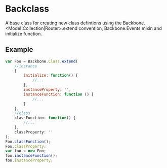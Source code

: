 # Backclass

A base class for creating new class defintions using the Backbone.&lt;Model|Collection|Router&gt;.extend convention, 
Backbone.Events mixin and initialize function.

## Example
```js
var Foo = Backbone.Class.extend(
    //instance
    {
        initialize: function() {
            //...
        },
        instanceProperty: '',
        instanceFunction: function () {
            //...
        }
    },
    //class
    classFunction: function() {
        //...
    },
    classProperty: ''
);
Foo.classFunction();
Foo.classProperty;
var foo = new Foo;
foo.instanceFunction();
foo.instanceProperty;
```

